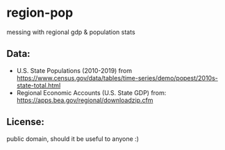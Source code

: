 # region-pop
messing with regional gdp & population stats 

## Data:
- U.S. State Populations (2010-2019) from https://www.census.gov/data/tables/time-series/demo/popest/2010s-state-total.html
- Regional Economic Accounts (U.S. State GDP) from: https://apps.bea.gov/regional/downloadzip.cfm

## License:
public domain, should it be useful to anyone  :)
